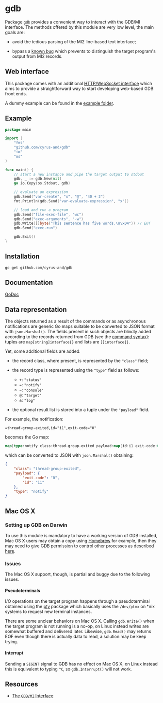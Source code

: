 gdb
===

Package `gdb` provides a convenient way to interact with the GDB/MI
interface. The methods offered by this module are very low level, the main goals
are:

- avoid the tedious parsing of the MI2 line-based text interface;

- bypass a [known bug][mi2-bug] which prevents to distinguish the target
program's output from MI2 records.

Web interface
-------------

This package comes with an additional [HTTP/WebSocket interface](web/) which
aims to provide a straightforward way to start developing web-based GDB front
ends.

A dummy example can be found in the [example folder](web/example).

Example
-------

```go
package main

import (
	"fmt"
	"github.com/cyrus-and/gdb"
	"io"
	"os"
)

func main() {
	// start a new instance and pipe the target output to stdout
	gdb, _ := gdb.New(nil)
	go io.Copy(os.Stdout, gdb)

	// evaluate an expression
	gdb.Send("var-create", "x", "@", "40 + 2")
	fmt.Println(gdb.Send("var-evaluate-expression", "x"))

	// load and run a program
	gdb.Send("file-exec-file", "wc")
	gdb.Send("exec-arguments", "-w")
	gdb.Write([]byte("This sentence has five words.\n\x04")) // EOT
	gdb.Send("exec-run")

	gdb.Exit()
}
```

Installation
------------

    go get github.com/cyrus-and/gdb

Documentation
-------------

[GoDoc][godoc]

Data representation
-------------------

The objects returned as a result of the commands or as asynchronous
notifications are generic Go maps suitable to be converted to JSON format with
`json.Marshal()`. The fields present in such objects are blindly added
according to the records returned from GDB (see the
[command syntax][mi2-syntax]): tuples are `map[string]interface{}` and lists are
`[]interface{}`.

Yet, some additional fields are added:

- the record class, where present, is represented by the `"class"` field;

- the record type is represented using the `"type"` field as follows:
    - `+`: `"status"`
    - `=`: `"notify"`
    - `~`: `"console"`
    - `@`: `"target"`
    - `&`: `"log"`

- the optional result list is stored into a tuple under the `"payload"` field.

For example, the notification:

    =thread-group-exited,id="i1",exit-code="0"

becomes the Go map:

```go
map[type:notify class:thread-group-exited payload:map[id:i1 exit-code:0]]
```

which can be converted to JSON with `json.Marshal()` obtaining:

```json
{
    "class": "thread-group-exited",
    "payload": {
        "exit-code": "0",
        "id": "i1"
    },
    "type": "notify"
}
```

Mac OS X
--------

### Setting up GDB on Darwin

To use this module is mandatory to have a working version of GDB installed, Mac
OS X users may obtain a copy using [Homebrew][homebrew] for example, then they
may need to give GDB permission to control other processes as described
[here][gdb-on-mac].

### Issues

The Mac OS X support, though, is partial and buggy due to the following issues.

#### Pseudoterminals

I/O operations on the target program happens through a pseudoterminal obtained
using the [pty][pty] package which basically uses the `/dev/ptmx` on *nix
systems to request new terminal instances.

There are some unclear behaviors on Mac OS X. Calling `gdb.Write()` when the
target program is not running is a no-op, on Linux instead writes are somewhat
buffered and delivered later. Likewise, `gdb.Read()` may returns EOF even though
there is actually data to read, a solution may be keep trying.

#### Interrupt

Sending a `SIGINT` signal to GDB has no effect on Mac OS X, on Linux instead
this is equivalent to typing `^C`, so `gdb.Interrupt()` will not work.

Resources
---------

- [The `GDB/MI` Interface][gdb-mi]

[mi2-bug]: https://sourceware.org/bugzilla/show_bug.cgi?id=8759
[mi2-syntax]: https://sourceware.org/gdb/onlinedocs/gdb/GDB_002fMI-Output-Syntax.html
[godoc]: https://godoc.org/github.com/cyrus-and/gdb
[homebrew]: http://brew.sh/
[gdb-on-mac]: http://sourceware.org/gdb/wiki/BuildingOnDarwin
[pty]: https://github.com/kr/pty
[gdb-mi]: https://sourceware.org/gdb/onlinedocs/gdb/GDB_002fMI.html
